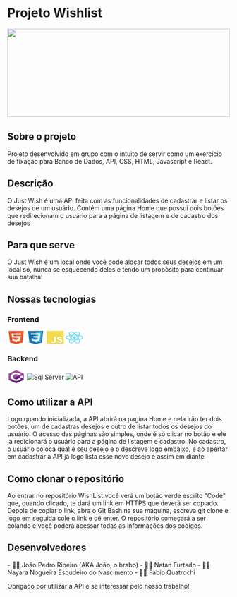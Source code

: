 <h1>Projeto Wishlist</h1>
<img class="CSS_LIGHTBOX_SCALED_IMAGE_IMG" src="https://1.bp.blogspot.com/-mkvBnrjJ6Ps/WktrHClFQhI/AAAAAAAAFGE/8O1I4d4zTzANB7tvaQtzwefIlZ8Bts7BQCEwYBhgL/s1600/0833673a204b5c1b543f12edac3bad81.gif" style="width: 100%; height: 200px;">
<h2> Sobre o projeto </h2>
<p>Projeto desenvolvido em grupo com o intuito de servir como um exercício de fixação para Banco de Dados, API, CSS, HTML, Javascript e React.</p>
<h2> Descrição </h2>
<p>O Just Wish é uma API feita com as funcionalidades de cadastrar e listar os desejos de um usuário. Contém uma página Home que possui dois botões que redirecionam o usuário para a página de listagem e de cadastro dos desejos</p>
<h2> Para que serve</h2>
<p>O Just Wish é um local onde você pode alocar todos seus desejos em um local só, nunca se esquecendo deles e tendo um propósito para continuar sua batalha!</p>
<h2> Nossas tecnologias</h2>
<div>
  <h3>Frontend</h3>
  <img align="center" alt="HTML" height="30" width="40" src="https://raw.githubusercontent.com/devicons/devicon/master/icons/html5/html5-original.svg">
  <img align="center" alt="CSS" height="30" width="40" src="https://raw.githubusercontent.com/devicons/devicon/master/icons/css3/css3-original.svg">
  <img align="center" alt="Js" height="30" width="40" src="https://raw.githubusercontent.com/devicons/devicon/master/icons/javascript/javascript-plain.svg">
  <img align="center" alt="React" height="30" width="40" src="https://raw.githubusercontent.com/devicons/devicon/master/icons/react/react-original.svg">
  <h3>Backend</h3>
  <img align="center" alt="Csharp" height="30" width="40" src="https://raw.githubusercontent.com/devicons/devicon/master/icons/csharp/csharp-original.svg">
  <img align="center" alt="Sql Server" height="30" width="40" src="https://www.freeiconspng.com/uploads/sql-server-icon-8.png" width="350" alt="Sql Server Library Icon" />
  <img align="center" alt="API" height="35" width="35" src="https://cdn-icons.flaticon.com/png/512/1493/premium/1493176.png?token=exp=1635281530~hmac=1321e49a14289045f2e983fb9cb54770" alt="Api grátis ícone" title="Api grátis ícone" class="loaded" width="256" height="256">
  </div>
  <h2> Como  utilizar a API</h2>
  <p>Logo quando inicializada, a API abrirá na pagina Home e nela irão ter dois botões, um de cadastras desejos e outro de listar todos os desejos do usuário. O acesso das páginas são simples, onde é só clicar no botão e ele já redicionará o usuário para a página de listagem e cadastro. No cadastro, o usuário coloca qual é seu desejo e o descreve logo embaixo, e ao apertar em cadastrar a API já logo lista esse novo desejo e assim em diante</p>
  <h2> Como clonar o repositório</h2>
  <p>Ao entrar no repositório WishList você verá um botão verde escrito "Code" que, quando clicado, te dará um link em HTTPS que deverá ser copiado. Depois de copiar o link, abra o Git Bash na sua máquina, escreva git clone e logo em seguida cole o link e dê enter. O repositório começará a ser colando e você poderá acessar todas as informações dos códigos.</p>
  
  <h2>Desenvolvedores</h2>
- 👩‍💻 João Pedro Ribeiro (AKA João, o brabo)
- 👩‍💻 Natan Furtado
- 👩‍💻 Nayara Nogueira Escudeiro do Nascimento
- 👩‍💻 Fabio Quatrochi

<span>Obrigado por utilizar a API e se interessar pelo nosso trabalho!</span>

